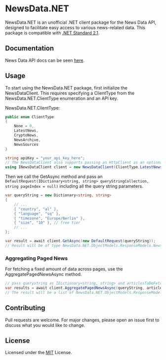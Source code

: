 # NewsData.NET

NewsData.NET is an unofficial .NET client package for the News Data API, designed to facilitate easy access to various news-related data. This package is compatible with [.NET Standard 2.1](https://github.com/dotnet/docs/blob/main/includes/net-standard-2.1.md).

## Documentation

News Data API docs can be seen [here](https://newsdata.io/documentation).

## Usage

To start using the NewsData.NET package, first initialize the NewsDataClient. This requires specifying a ClientType from the NewsData.NET.ClientType enumeration and an API key.

NewsData.NET.ClientType:
```csharp
public enum ClientType
{
    None = 0,
    LatestNews,
    CryptoNews,
    NewsArchive,
    NewsSources
}
```
```csharp
string apiKey = "your_api_key_here";
// The NewsDataClient also supports passing an HttpClient as an optional parameter
using INewsDataClient client = new NewsDataClient(ClientType.LatestNews, apiKey/*, httpClient*/);
```
Then we call the GetAsync method and pass an ```DefaultRequest(IDictionary<string, string> queryStringCollection, string pageIndex = null)``` including all the query string parameters.
```csharp
var queryString = new Dictionary<string, string>
{
    // ...
    { "country", "al" },
    { "language", "sq" },
    { "timezone", "Europe/Berlin" },
    { "size", "10" }, // free tier
    // ...
};

var result = await client.GetAsync(new DefaultRequest(queryString));
// Result will be of type NewsData.NET.ObjectModels.ResponseModels.NewsDataApiResult
```

### Aggregating Paged News
For fetching a fixed amount of data across pages, use the AggregatePagedNewsAsync method.

```csharp
// pass querystring as IDictionary<string, string> and articlesToBeFetched
var results = await client.AggregatePagedNewsAsync(queryString, articlesToBeFetched: 25);
// The result will be a list of NewsData.NET.ObjectModels.ResponseModels.SuccessResult
```

## Contributing
Pull requests are welcome. For major changes, please open an issue first to discuss what you would like to change.

## License

Licensed under the [MIT](LICENSE) License.
